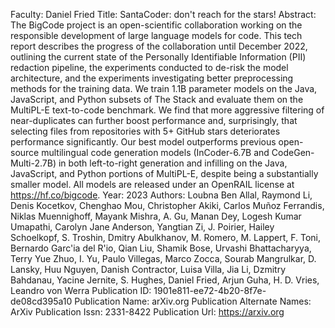 Faculty: Daniel Fried
Title: SantaCoder: don't reach for the stars!
Abstract: The BigCode project is an open-scientific collaboration working on the responsible development of large language models for code. This tech report describes the progress of the collaboration until December 2022, outlining the current state of the Personally Identifiable Information (PII) redaction pipeline, the experiments conducted to de-risk the model architecture, and the experiments investigating better preprocessing methods for the training data. We train 1.1B parameter models on the Java, JavaScript, and Python subsets of The Stack and evaluate them on the MultiPL-E text-to-code benchmark. We find that more aggressive filtering of near-duplicates can further boost performance and, surprisingly, that selecting files from repositories with 5+ GitHub stars deteriorates performance significantly. Our best model outperforms previous open-source multilingual code generation models (InCoder-6.7B and CodeGen-Multi-2.7B) in both left-to-right generation and infilling on the Java, JavaScript, and Python portions of MultiPL-E, despite being a substantially smaller model. All models are released under an OpenRAIL license at https://hf.co/bigcode.
Year: 2023
Authors: Loubna Ben Allal, Raymond Li, Denis Kocetkov, Chenghao Mou, Christopher Akiki, Carlos Muñoz Ferrandis, Niklas Muennighoff, Mayank Mishra, A. Gu, Manan Dey, Logesh Kumar Umapathi, Carolyn Jane Anderson, Yangtian Zi, J. Poirier, Hailey Schoelkopf, S. Troshin, Dmitry Abulkhanov, M. Romero, M. Lappert, F. Toni, Bernardo Garc'ia del R'io, Qian Liu, Shamik Bose, Urvashi Bhattacharyya, Terry Yue Zhuo, I. Yu, Paulo Villegas, Marco Zocca, Sourab Mangrulkar, D. Lansky, Huu Nguyen, Danish Contractor, Luisa Villa, Jia Li, Dzmitry Bahdanau, Yacine Jernite, S. Hughes, Daniel Fried, Arjun Guha, H. D. Vries, Leandro von Werra
Publication ID: 1901e811-ee72-4b20-8f7e-de08cd395a10
Publication Name: arXiv.org
Publication Alternate Names: ArXiv
Publication Issn: 2331-8422
Publication Url: https://arxiv.org
